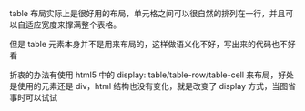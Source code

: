 table 布局实际上是很好用的布局，单元格之间可以很自然的排列在一行，并且可以自适应宽度来撑满整个表格。

但是 table 元素本身并不是用来布局的，这样做语义化不好，写出来的代码也不好看

折衷的办法有使用 html5 中的 display: table/table-row/table-cell 来布局，好处是使用的元素还是 div，html 结构也没有变化，就是改变了 display 方式，当图省事时可以试试